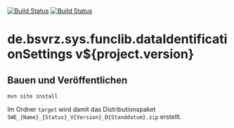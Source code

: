 [![Build Status](https://travis-ci.org/bitctrl/de.bsvrz.sys.funclib.dataIdentificationSettings.svg?branch=master)](https://travis-ci.org/bitctrl/de.bsvrz.sys.funclib.dataIdentificationSettings)
[![Build Status](https://api.bintray.com/packages/bitctrl/maven/de.bsvrz.sys.funclib.dataIdentificationSettings/images/download.svg)](https://bintray.com/bitctrl/maven/de.bsvrz.sys.funclib.dataIdentificationSettings)

de.bsvrz.sys.funclib.dataIdentificationSettings v${project.version}
======================================================


Bauen und Veröffentlichen
-------------------------

    mvn site install

Im Ordner `target` wird damit das Distributionspaket
`SWE_{Name}_{Status}_V{Version}_D{Standdatum}.zip` erstellt.
